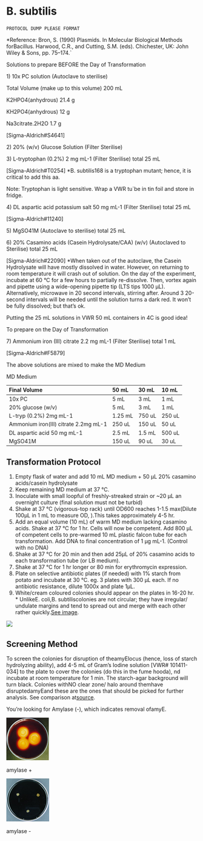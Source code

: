# B. subtilis

`PROTOCOL DUMP PLEASE FORMAT`

\*Reference: Bron, S. \(1990\) Plasmids. In Molecular Biological Methods forBacillus. Harwood, C.R., and Cutting, S.M. \(eds\). Chichester, UK: John Wiley & Sons, pp. 75–174.\`

Solutions to prepare BEFORE the Day of Transformation

1\) 10x PC solution \(Autoclave to sterilise\)

Total Volume \(make up to this volume\) 200 mL

K2HPO4\(anhydrous\) 21.4 g

KH2PO4\(anhydrous\) 12 g

Na3citrate.2H2O 1.7 g

\[Sigma-Aldrich\#S4641\]

2\) 20% \(w/v\) Glucose Solution \(Filter Sterilise\)

3\) L-tryptophan \(0.2%\) 2 mg mL-1 \(Filter Sterilise\) total 25 mL

\[Sigma-Aldrich\#T0254\] \*B. subtilis168 is a tryptophan mutant; hence, it is critical to add this aa.

Note: Tryptophan is light sensitive. Wrap a VWR tu\`be in tin foil and store in fridge.

4\) DL aspartic acid potassium salt 50 mg mL-1 \(Filter Sterilise\) total 25 mL

\[Sigma-Aldrich\#11240\]

5\) MgSO41M \(Autoclave to sterilise\) total 25 mL

6\) 20% Casamino acids \(Casein Hydrolysate/CAA\) \(w/v\) \(Autoclaved to Sterilise\) total 25 mL

\[Sigma-Aldrich\#22090\] \*When taken out of the autoclave, the Casein Hydrolysate will have mostly dissolved in water. However, on returning to room temperature it will crash out of solution. On the day of the experiment, incubate at 60 °C for a few hours to partially re-dissolve. Then, vortex again and pipette using a wide-opening pipette tip \(LTS tips 1000 µL\). Alternatively, microwave in 20 second intervals, stirring after. Around 3 20-second intervals will be needed until the solution turns a dark red. It won’t be fully dissolved; but that’s ok.

Putting the 25 mL solutions in VWR 50 mL containers in 4C is good idea!

To prepare on the Day of Transformation

7\) Ammonium iron \(III\) citrate 2.2 mg mL-1 \(Filter Sterilise\) total 1 mL

\[Sigma-Aldrich\#F5879\]

The above solutions are mixed to make the MD Medium

MD Medium

| Final Volume | 50 mL | 30 mL | 10 mL |
| :--- | :--- | :--- | :--- |
| 10x PC | 5 mL | 3 mL | 1 mL |
| 20% glucose \(w/v\) | 5 mL | 3 mL | 1 mL |
| L-tryp \(0.2%\) 2mg mL-1 | 1.25 mL | 750 uL | 250 uL |
| Ammonium iron\(III\) citrate 2.2mg mL-1 | 250 uL | 150 uL | 50 uL |
| DL aspartic acid 50 mg mL-1 | 2.5 mL | 1.5 mL | 500 uL |
| MgSO41M | 150 uL | 90 uL | 30 uL |

## Transformation Protocol

1. Empty flask of water and add 10 mL MD medium + 50 µL 20% casamino acids/casein hydrolysate
2. Keep remaining MD medium at 37 °C.
3. Inoculate with small loopful of freshly-streaked strain or ~20 µL an overnight culture \(final solution must not be turbid\)
4. Shake at 37 °C \(vigorous-top rack\) until OD600 reaches 1-1.5 max\(Dilute 100µL in 1 mL to measure OD, \).This takes approximately 4-5 hr.
5. Add an equal volume \(10 mL\) of warm MD medium lacking casamino acids. Shake at 37 °C for 1 hr. Cells will now be competent. Add 800 µL of competent cells to pre-warmed 10 mL plastic falcon tube for each transformation. Add DNA to final concentration of 1 µg mL-1. \(Control with no DNA\)
6. Shake at 37 °C for 20 min and then add 25µL of 20% casamino acids to each transformation tube \(or LB medium\).
7. Shake at 37 °C for 1 hr longer or 80 min for erythromycin expression.
8. Plate on selective antibiotic plates \(if needed\) with 1% starch from potato and incubate at 30 °C. eg. 3 plates with 300 µL each. If no antibiotic resistance, dilute 1000x and plate 1µL.
9. White/cream coloured colonies should appear on the plates in 16-20 hr. \* UnlikeE. coli,B. subtiliscolonies are not circular; they have irregular/ undulate margins and tend to spread out and merge with each other rather quickly.[See image](http://academic.pgcc.edu/~kroberts/web/colony/bsub.gif).

![](https://lh4.googleusercontent.com/fIUB4t5_5UWdgMvzYi5BAQae09aqrVzXFzCF-My56u4WAdlJ3HIXqHoupvWM7RFJrzuAaYrz3PbBZymoYTD7ZOwokCMGolKUfOimtZpgAV9_skquOIzxVNLZy0H38IluJ0e5pGgn)

## Screening Method

To screen the colonies for disruption of theamyElocus \(hence, loss of starch hydrolyzing ability\), add 4-5 mL of Gram’s Iodine solution \[VWR\# 101411-034\] to the plate to cover the colonies \(do this in the fume hooda\), nd incubate at room temperature for 1 min. The starch-agar background will turn black. Colonies withNO clear zone/ halo around themhave disruptedamyEand these are the ones that should be picked for further analysis. See comparison at[source](http://pictures.life.ku.dk/atlas/microatlas/veterinary/pheno_tests/Starch_Hydrolysis/).

You’re looking for Amylase \(-\), which indicates removal ofamyE.

![](../../.gitbook/assets/amylaseplus.png)

amylase +

![](../../.gitbook/assets/amylaseminus.png)

amylase -

